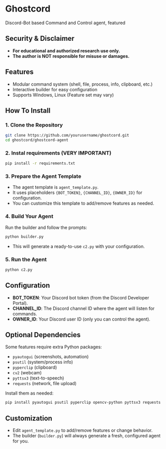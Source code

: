 # Ghostcord

Discord-Bot based Command and Control agent, featured 

## Security & Disclaimer
- **For educational and authorized research use only.**
- **The author is NOT responsible for misuse or damages.**

## Features
- Modular command system (shell, file, process, info, clipboard, etc.)
- Interactive builder for easy configuration
- Supports Windows, Linux (Feature set may vary)

## How To Install

### 1. Clone the Repository
```bash
git clone https://github.com/yourusername/ghostcord.git
cd ghostcord/ghostcord-agent
```

### 2. Instal requirements (VERY IMPORTANT)
```bash
pip install -r requirements.txt
```

### 3. Prepare the Agent Template
- The agent template is `agent_template.py`.
- It uses placeholders `{BOT_TOKEN}`, `{CHANNEL_ID}`, `{OWNER_ID}` for configuration.
- You can customize this template to add/remove features as needed.

### 4. Build Your Agent
Run the builder and follow the prompts:
```bash
python builder.py
```
- This will generate a ready-to-use `c2.py` with your configuration.

### 5. Run the Agent
```bash
python c2.py
```

## Configuration
- **BOT_TOKEN**: Your Discord bot token (from the Discord Developer Portal).
- **CHANNEL_ID**: The Discord channel ID where the agent will listen for commands.
- **OWNER_ID**: Your Discord user ID (only you can control the agent).

## Optional Dependencies
Some features require extra Python packages:
- `pyautogui` (screenshots, automation)
- `psutil` (system/process info)
- `pyperclip` (clipboard)
- `cv2` (webcam)
- `pyttsx3` (text-to-speech)
- `requests` (network, file upload)

Install them as needed:
```bash
pip install pyautogui psutil pyperclip opencv-python pyttsx3 requests
```

## Customization
- Edit `agent_template.py` to add/remove features or change behavior.
- The builder (`builder.py`) will always generate a fresh, configured agent for you.

